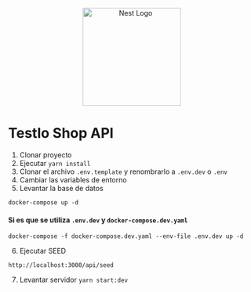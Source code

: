 <p align="center">
  <a href="http://nestjs.com/" target="blank"><img src="https://nestjs.com/img/logo-small.svg" width="200" alt="Nest Logo" /></a>
</p>

# Testlo Shop API
1. Clonar proyecto
2. Ejecutar ```yarn install```
3. Clonar el archivo ```.env.template``` y renombrarlo a ```.env.dev``` o ```.env```
4. Cambiar las variables de entorno
5. Levantar la base de datos
```
docker-compose up -d
```
#### Si es que se utiliza ```.env.dev``` y ```docker-compose.dev.yaml```
```
docker-compose -f docker-compose.dev.yaml --env-file .env.dev up -d
```
6. Ejecutar SEED
```
http://localhost:3000/api/seed
```
7. Levantar servidor ```yarn start:dev```
